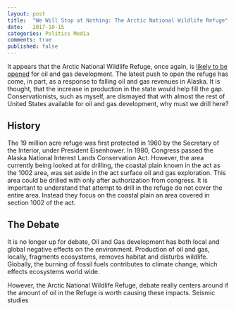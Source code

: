 ```yaml
---
layout: post
title:  "We Will Stop at Nothing: The Arctic National Wildlife Refuge"
date:   2017-10-15
categories: Politics Media
comments: true
published: false
---
```


It appears that the Arctic National Wildlife Refuge, once again, is [likely to be opened][1] for oil and gas development.  The latest push to open the refuge has come, in part, as a response to falling oil and gas revenues in Alaska.  It is thought, that the increase in production in the state would help fill the gap. Conservationists, such as myself, are dismayed that with almost the rest of United States available for oil and gas development, why must we drill here? 

## History 

The 19 million acre refuge was first protected in 1960 by the Secretary of the Interior, under President Eisenhower. In 1980, Congress passed the Alaska National Interest Lands Conservation Act. However, the area currently being looked at for drilling, the coastal plain known in the act as the 1002 area, was set aside in the act surface oil and gas exploration. This area could be drilled with only after authorization from congress. It is important to understand that attempt to drill in the refuge do not cover the entire area.  Instead they focus on the coastal plain an area covered in section 1002 of the act. 

## The Debate

It is no longer up for debate, Oil and Gas development has both local and global negative effects on the environment.  Production of oil and gas, locally, fragments ecosystems, removes habitat and disturbs wildlife. Globally, the burning of fossil fuels contributes to climate change, which effects ecosystems world wide.      

However, the Arctic National Wildlife Refuge, debate really centers around if the amount of oil in the Refuge is worth causing these impacts. Seismic studies


[1]: https://www.nytimes.com/2017/10/13/climate/arctic-drilling.html